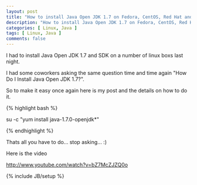 ```yaml
---
layout: post
title: "How to install Java Open JDK 1.7 on Fedora, CentOS, Red Hat and Scientific Linux"
description: "How to install Java Open JDK 1.7 on Fedora, CentOS, Red Hat and Scientific Linux"
categories: [ Linux, Java ]
tags: [ Linux, Java ]
comments: false
---
```


I had to install Java Open JDK 1.7 and SDK on a number of linux boxs last night.  

I had some coworkers asking the same question time and time again "How Do I Install Java Open JDK 1.7?". 

So to make it easy once again here is my post and the details on how to do it.

{% highlight bash %}

su -c "yum install java-1.7.0-openjdk*"

{% endhighlight %}

Thats all you have to do... stop asking... :)

Here is the video

http://www.youtube.com/watch?v=bZ7McZJZQ0o

{% include JB/setup %}
